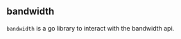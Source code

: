 bandwidth
-----------------------------------
`bandwidth` is a go library to interact with the bandwidth api.
